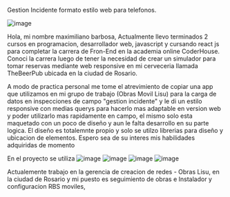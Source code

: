 Gestion Incidente formato estilo web para telefonos. 

![image](https://user-images.githubusercontent.com/86979361/149609781-cf816c00-0a44-45d6-bf12-769a5c169934.png)

Hola, mi nombre maximiliano barbosa, 
Actualmente llevo terminados 2 cursos en programacion, desarrollador web, javascript y cursando react js para completar la carrera de Fron-End en la academia online CoderHouse. Conoci la carrera luego de tener la necesidad de crear un simulador para tomar reservas mediante web responsive en mi cerveceria llamada TheBeerPub ubicada en la ciudad de Rosario.
 
A modo de practica personal me tome el atrevimiento de copiar una app que utilizamos en mi grupo de trabajo (Obras Movil Lisu) para la carga de datos en inspecciones de campo "gestion incidente" y le di un estilo responsive con medias querys para hacerlo mas adaptable en version web y poder utilizarlo mas rapidamente en campo, el mismo solo esta maquetado con un poco de diseño y aun le falta desarrollo en su parte logica.
 El diseño es totalemnte propio y solo se utilzo librerias para diseño y ubicacion de elementos.
 Espero sea de su interes mis habilidades adquiridas de momento
 
 En el proyecto se utiliza 
![image](https://user-images.githubusercontent.com/86979361/149609235-8e76b2cc-386e-4db7-852e-f58587313a55.png)
![image](https://user-images.githubusercontent.com/86979361/149609254-37f72ed5-0df0-412a-8395-40a91f3e42d4.png)
![image](https://user-images.githubusercontent.com/86979361/149609264-54470a97-45de-42a5-8906-edbbe04731eb.png)
![image](https://user-images.githubusercontent.com/86979361/149609276-4de730d2-80bd-40e7-a6d2-b93afe12996f.png)
 
 
 Actualemente trabajo en la gerencia de creacion de redes - Obras Lisu, en la ciudad de Rosario y mi puesto es seguimiento de obras e Instalador y configuracion RBS moviles, 
 
 




